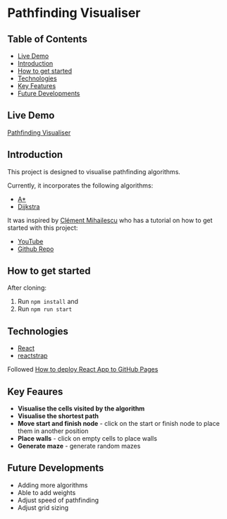 # Pathfinding Visualiser

## Table of Contents

- [Live Demo](#demo)
- [Introduction](#introduction)
- [How to get started](#how-to-get-started)
- [Technologies](#technologies)
- [Key Features](#key-features)
- [Future Developments](#future-developments)

<a name="demo"></a>

## Live Demo

[Pathfinding Visualiser](https://jeffreyquan.github.io/pathfinding-visualiser/)

<a name="introduction"></a>

## Introduction

This project is designed to visualise pathfinding algorithms.

Currently, it incorporates the following algorithms:

- [A\*](https://en.wikipedia.org/wiki/A*_search_algorithm)
- [Dijkstra](https://en.wikipedia.org/wiki/Dijkstra%27s_algorithm)

It was inspired by [Clément Mihailescu](https://github.com/clementmihailescu) who has a tutorial on how to get started with this project:

- [YouTube](https://www.youtube.com/watch?v=msttfIHHkak&ab_channel=Cl%C3%A9mentMihailescu)
- [Github Repo](https://github.com/clementmihailescu/Pathfinding-Visualizer-Tutorial)

<a name="how-to-get-started"></a>

## How to get started

After cloning:

1. Run `npm install` and
2. Run `npm run start`

<a name="technologies"></a>

## Technologies

- [React](https://reactjs.org/)
- [reactstrap](https://reactstrap.github.io/)

Followed [How to deploy React App to GitHub Pages](https://dev.to/yuribenjamin/how-to-deploy-react-app-in-github-pages-2a1f)

<a name="key-features"></a>

## Key Feaures

- **Visualise the cells visited by the algorithm**
- **Visualise the shortest path**
- **Move start and finish node** - click on the start or finish node to place them in another position
- **Place walls** - click on empty cells to place walls
- **Generate maze** - generate random mazes

<a name="future-developments"></a>

## Future Developments

- Adding more algorithms
- Able to add weights
- Adjust speed of pathfinding
- Adjust grid sizing
